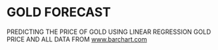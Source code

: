 # GOLD FORECAST
PREDICTING THE PRICE OF GOLD USING LINEAR REGRESSION
GOLD PRICE AND ALL DATA FROM www.barchart.com
